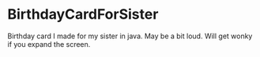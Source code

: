 # BirthdayCardForSister
Birthday card I made for my sister in java.
May be a bit loud.
Will get wonky if you expand the screen.
